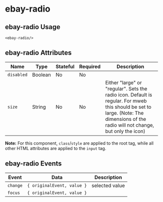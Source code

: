 # ebay-radio

## ebay-radio Usage

```marko
<ebay-radio/>
```

## ebay-radio Attributes

Name | Type | Stateful | Required | Description
--- | --- | --- | --- | ---
`disabled` | Boolean | No | No |
`size` | String | No | No | Either "large" or "regular". Sets the radio icon. Default is regular. For mweb this should be set to large. (Note: The dimensions of the radio will not change, but only the icon)

**Note:** For this component, `class`/`style` are applied to the root tag, while all other HTML attributes are applied to the `input` tag.

## ebay-radio Events

Event | Data | Description
--- | --- | --
`change` | `{ originalEvent, value }` | selected value
`focus` | `{ originalEvent, value }` |
